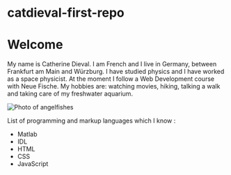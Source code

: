 # catdieval-first-repo

# Welcome

My name is Catherine Dieval. I am French and I live in Germany, between Frankfurt am Main and Würzburg.
I have studied physics and I have worked as a space physicist. At the moment I follow a Web Development course with Neue Fische.
My hobbies are: watching movies, hiking, talking a walk and taking care of my freshwater aquarium.

![Photo of angelfishes](https://upload.wikimedia.org/wikipedia/commons/thumb/b/bd/Pterophyllum_scalare_couple_with_eggs.JPG/1280px-Pterophyllum_scalare_couple_with_eggs.JPG)

List of programming and markup languages which I know :
- Matlab
- IDL
- HTML
- CSS
- JavaScript
